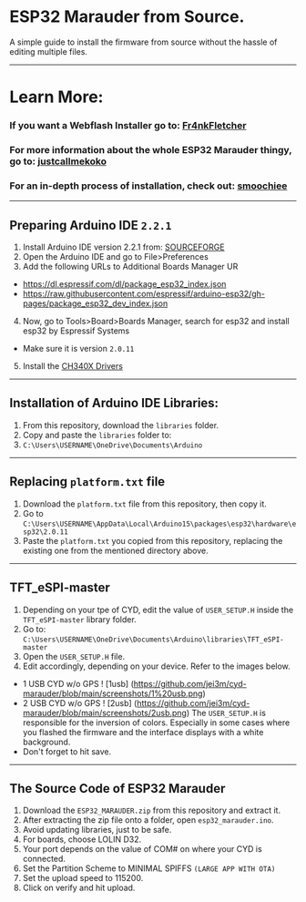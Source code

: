 # ESP32 Marauder from Source.
A simple guide to install the firmware from source without the hassle of editing multiple files.

---
# Learn More:
### If you want a Webflash Installer go to: [Fr4nkFletcher](https://github.com/Fr4nkFletcher/ESP32-Marauder-Cheap-Yellow-Display)
### For more information about the whole ESP32 Marauder thingy, go to: [justcallmekoko](https://github.com/justcallmekoko/ESP32Marauder)
### For an in-depth process of installation, check out: [smoochiee](https://github.com/smoochiee/MARAUDER-FOR-CYD---CHEAP-YELLOW-DISPLAY/tree/main) 
---
## Preparing Arduino IDE `2.2.1`
1. Install Arduino IDE version 2.2.1 from: [SOURCEFORGE](https://sourceforge.net/projects/arduino-ide.mirror/files/2.2.1/)
2. Open the Arduino IDE and go to File>Preferences
3. Add the following URLs to Additional Boards Manager UR
- https://dl.espressif.com/dl/package_esp32_index.json
- https://raw.githubusercontent.com/espressif/arduino-esp32/gh-pages/package_esp32_dev_index.json
4. Now, go to Tools>Board>Boards Manager, search for esp32 and install esp32 by Espressif Systems
  - Make sure it is version `2.0.11`
5. Install the [ CH340X Drivers](https://learn.sparkfun.com/tutorials/how-to-install-ch340-drivers/all)

---
## Installation of Arduino IDE Libraries:
1. From this repository, download the `libraries` folder.
2. Copy and paste the `libraries` folder to:
3. `C:\Users\USERNAME\OneDrive\Documents\Arduino`

---
## Replacing `platform.txt` file
1. Download the `platform.txt` file from this repository, then copy it.
2. Go to `C:\Users\USERNAME\AppData\Local\Arduino15\packages\esp32\hardware\esp32\2.0.11`
3. Paste the `platform.txt` you copied from this repository, replacing the existing one from the mentioned directory above.

---
## TFT_eSPI-master
1. Depending on your tpe of CYD, edit the value of `USER_SETUP.H` inside the `TFT_eSPI-master` library folder.
2. Go to: `C:\Users\USERNAME\OneDrive\Documents\Arduino\libraries\TFT_eSPI-master`
3. Open the `USER_SETUP.H` file.
4. Edit accordingly, depending on your device. Refer to the images below.
- 1 USB CYD w/o GPS
! [1usb] (https://github.com/jei3m/cyd-marauder/blob/main/screenshots/1%20usb.png)
- 2 USB CYD w/o GPS
! [2usb] (https://github.com/jei3m/cyd-marauder/blob/main/screenshots/2usb.png)
The `USER_SETUP.H` is responsible for the inversion of colors. Especially in some cases where you flashed the firmware and the interface displays with a white background.
- Don't forget to hit save.
---
## The Source Code of ESP32 Marauder
1. Download the `ESP32_MARAUDER.zip` from this repository and extract it.
2. After extracting the zip file onto a folder, open `esp32_marauder.ino`.
3. Avoid updating libraries, just to be safe.
4. For boards, choose LOLIN D32.
5. Your port depends on the value of COM# on where your CYD is connected.
6. Set the Partition Scheme to MINIMAL SPIFFS `(LARGE APP WITH OTA)`
7. Set the upload speed to 115200.
8. Click on verify and hit upload.
